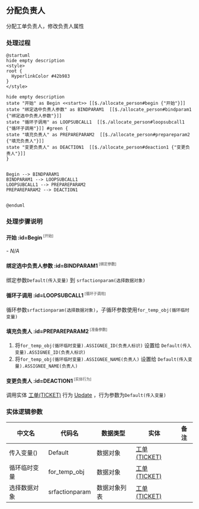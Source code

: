 ## 分配负责人 <!-- {docsify-ignore-all} -->

   分配工单负责人，修改负责人属性

### 处理过程

```plantuml
@startuml
hide empty description
<style>
root {
  HyperlinkColor #42b983
}
</style>

hide empty description
state "开始" as Begin <<start>> [[$./allocate_person#begin {"开始"}]]
state "绑定选中负责人参数" as BINDPARAM1  [[$./allocate_person#bindparam1 {"绑定选中负责人参数"}]]
state "循环子调用" as LOOPSUBCALL1  [[$./allocate_person#loopsubcall1 {"循环子调用"}]] #green {
state "填充负责人" as PREPAREPARAM2  [[$./allocate_person#prepareparam2 {"填充负责人"}]]
state "变更负责人" as DEACTION1  [[$./allocate_person#deaction1 {"变更负责人"}]]
}


Begin --> BINDPARAM1
BINDPARAM1 --> LOOPSUBCALL1
LOOPSUBCALL1 --> PREPAREPARAM2
PREPAREPARAM2 --> DEACTION1


@enduml
```


### 处理步骤说明

#### 开始 :id=Begin<sup class="footnote-symbol"> <font color=gray size=1>[开始]</font></sup>



*- N/A*
#### 绑定选中负责人参数 :id=BINDPARAM1<sup class="footnote-symbol"> <font color=gray size=1>[绑定参数]</font></sup>



绑定参数`Default(传入变量)` 到 `srfactionparam(选择数据对象)`
#### 循环子调用 :id=LOOPSUBCALL1<sup class="footnote-symbol"> <font color=gray size=1>[循环子调用]</font></sup>



循环参数`srfactionparam(选择数据对象)`，子循环参数使用`for_temp_obj(循环临时变量)`
#### 填充负责人 :id=PREPAREPARAM2<sup class="footnote-symbol"> <font color=gray size=1>[准备参数]</font></sup>



1. 将`for_temp_obj(循环临时变量).ASSIGNEE_ID(负责人标识)` 设置给  `Default(传入变量).ASSIGNEE_ID(负责人标识)`
2. 将`for_temp_obj(循环临时变量).ASSIGNEE_NAME(负责人)` 设置给  `Default(传入变量).ASSIGNEE_NAME(负责人)`

#### 变更负责人 :id=DEACTION1<sup class="footnote-symbol"> <font color=gray size=1>[实体行为]</font></sup>



调用实体 [工单(TICKET)](module/ProdMgmt/ticket.md) 行为 [Update](module/ProdMgmt/ticket#行为) ，行为参数为`Default(传入变量)`



### 实体逻辑参数

|    中文名   |    代码名    |  数据类型    |  实体   |备注 |
| --------| --------| -------- | -------- | --------   |
|传入变量(<i class="fa fa-check"/></i>)|Default|数据对象|[工单(TICKET)](module/ProdMgmt/ticket.md)||
|循环临时变量|for_temp_obj|数据对象|[工单(TICKET)](module/ProdMgmt/ticket.md)||
|选择数据对象|srfactionparam|数据对象列表|[工单(TICKET)](module/ProdMgmt/ticket.md)||
